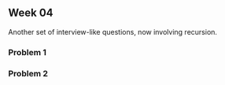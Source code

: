 ## Week 04

Another set of interview-like questions, now involving recursion. 

### Problem 1

### Problem 2
